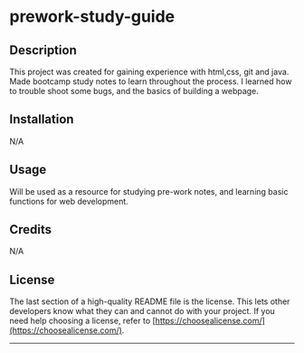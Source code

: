 # prework-study-guide

## Description

This project was created for gaining experience with html,css, git and java. Made bootcamp study notes to learn throughout the process. I learned how to trouble shoot some bugs, and the basics of building a webpage. 


## Installation
N/A

## Usage

Will be used as a resource for studying pre-work notes, and learning basic functions for web development. 

## Credits
N/A

## License

The last section of a high-quality README file is the license. This lets other developers know what they can and cannot do with your project. If you need help choosing a license, refer to [https://choosealicense.com/](https://choosealicense.com/).

---




